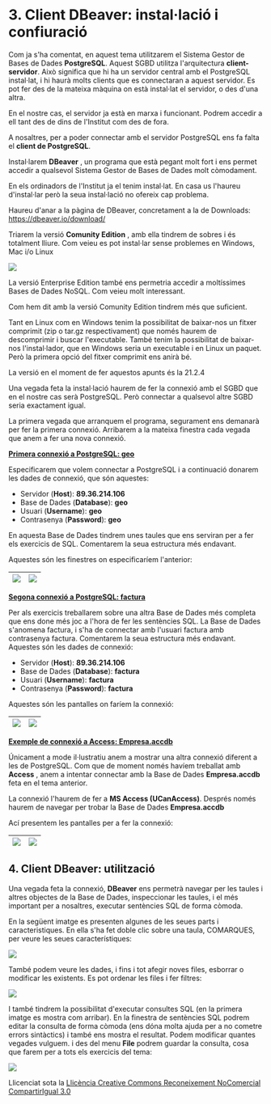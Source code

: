 # 3\. Client DBeaver: instal·lació i confiuració

Com ja s'ha comentat, en aquest tema utilitzarem el Sistema Gestor de Bases de
Dades **PostgreSQL**. Aquest SGBD utilitza l'arquitectura **client-servidor**.
Això significa que hi ha un servidor central amb el PostgreSQL instal·lat, i
hi haurà molts clients que es connectaran a aquest servidor. Es pot fer des de
la mateixa màquina on està instal·lat el servidor, o des d'una altra.

En el nostre cas, el servidor ja està en marxa i funcionant. Podrem accedir a
ell tant des de dins de l'Institut com des de fora.

A nosaltres, per a poder connectar amb el servidor PostgreSQL ens fa falta el
**client de PostgreSQL**.

Instal·larem **DBeaver** , un programa que està pegant molt fort i ens permet
accedir a qualsevol Sistema Gestor de Bases de Dades molt còmodament.

En els ordinadors de l'Institut ja el tenim instal·lat. En casa us l'haureu
d'instal·lar però la seua instal·lació no ofereix cap problema.

Haureu d'anar a la pàgina de DBeaver, concretament a la de Downloads:
<https://dbeaver.io/download/>

Triarem la versió **Comunity Edition** , amb ella tindrem de sobres i és
totalment lliure. Com veieu es pot instal·lar sense problemes en Windows, Mac
i/o Linux

![](T6_1_3_1.png)

La versió Enterprise Edition també ens permetria accedir a moltíssimes Bases
de Dades NoSQL. Com veieu molt interessant.

Com hem dit amb la versió Comunity Edition tindrem més que suficient.

Tant en Linux com en Windows tenim la possibilitat de baixar-nos un fitxer
comprimit (zip o tar.gz respectivament) que només haurem de descomprimir i
buscar l'executable. També tenim la possibilitat de baixar-nos l'instal·lador,
que en Windows seria un executable i en Linux un paquet. Però la primera opció
del fitxer comprimit ens anirà bé.

La versió en el moment de fer aquestos apunts és la 21.2.4

Una vegada feta la instal·lació haurem de fer la connexió amb el SGBD que en
el nostre cas serà PostgreSQL. Però connectar a qualsevol altre SGBD seria
exactament igual.

La primera vegada que arranquem el programa, segurament ens demanarà per fer
la primera connexió. Arribarem a la mateixa finestra cada vegada que anem a
fer una nova connexió.

**<u>Primera connexió a PostgreSQL: geo</u>**

Especificarem que volem connectar a PostgreSQL i a continuació donarem les
dades de connexió, que són aquestes:

  * Servidor (**Host**): **89.36.214.106**
  * Base de Dades (**Database**): **geo**
  * Usuari (**Username**): **geo**
  * Contrasenya (**Password**): **geo**

En aquesta Base de Dades tindrem unes taules que ens serviran per a fer els
exercicis de SQL. Comentarem la seua estructura més endavant.

Aquestes són les finestres on especificaríem l'anterior:

![](T6_1_3_2.png) | ![](T6_1_3_3.png)  
---|---  
  
**<u>Segona connexió a PostgreSQL: factura</u>**

Per als exercicis treballarem sobre una altra Base de Dades més completa que
ens done més joc a l'hora de fer les sentències SQL. La Base de Dades
s'anomena factura, i s'ha de connectar amb l'usuari factura amb contrasenya
factura. Comentarem la seua estructura més endavant. Aquestes són les dades de
connexió:

  * Servidor (**Host**): **89.36.214.106**
  * Base de Dades (**Database**): **factura**
  * Usuari (**Username**): **factura**
  * Contrasenya (**Password**): **factura**

Aquestes són les pantalles on faríem la connexió:

![](T6_1_3_2.png) | ![](T6_1_3_4.png)  
---|---  
  
**<u>Exemple de connexió a Access: Empresa.accdb</u>**

Únicament a mode il·lustratiu anem a mostrar una altra connexió diferent a les
de PostgreSQL. Com que de moment només havíem treballat amb **Access** , anem
a intentar connectar amb la Base de Dades **Empresa.accdb** feta en el tema
anterior.

La connexió l'haurem de fer a **MS Access (UCanAccess)**. Després només haurem
de navegar per trobar la Base de Dades **Empresa.accdb**

Ací presentem les pantalles per a fer la connexió:

![](T6_1_1_4.png) | ![](T6_1_1_5.png)  
---|---  
  
 ## 4\. Client DBeaver: utilització

Una vegada feta la connexió, **DBeaver** ens permetrà navegar per les taules i
altres objectes de la Base de Dades, inspeccionar les taules, i el més
important per a nosaltres, executar sentències SQL de forma còmoda.

En la següent imatge es presenten algunes de les seues parts i
caracteristiques. En ella s'ha fet doble clic sobre una taula, COMARQUES, per
veure les seues característiques:

![](T6_1_4_1.png)

També podem veure les dades, i fins i tot afegir noves files, esborrar o
modificar les existents. Es pot ordenar les files i fer filtres:

![](T6_1_4_2.png)

I també tindrem la possibilitat d'executar consultes SQL (en la primera imatge
es mostra com arribar). En la finestra de sentències SQL podrem editar la
consulta de forma còmoda (ens dóna molta ajuda per a no cometre errors
sintàctics) i també ens mostra el resultat. Podem modificar quantes vegades
vulguem. i des del menu **File** podrem guardar la consulta, cosa que farem
per a tots els exercicis del tema:

![](T6_1_4_3.png)
 


Llicenciat sota la  [Llicència Creative Commons Reconeixement NoComercial
CompartirIgual 3.0](http://creativecommons.org/licenses/by-nc-sa/3.0/)

